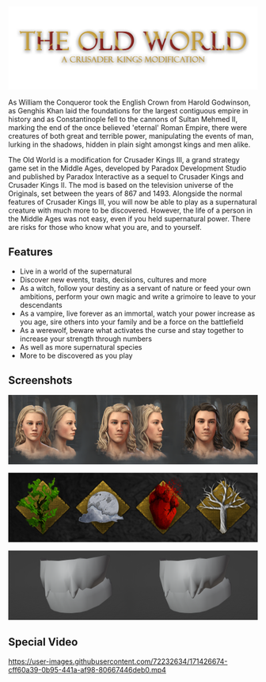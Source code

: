 ![Title](art/text.png)

As William the Conqueror took the English Crown from Harold Godwinson, as Genghis Khan laid the foundations for the largest contiguous empire in history and as Constantinople fell to the cannons of Sultan Mehmed II, marking the end of the once believed 'eternal' Roman Empire, there were creatures of both great and terrible power, manipulating the events of man, lurking in the shadows, hidden in plain sight amongst kings and men alike. 

The Old World is a modification for Crusader Kings III, a grand strategy game set in the Middle Ages, developed by Paradox Development Studio and published by Paradox Interactive as a sequel to Crusader Kings and Crusader Kings II. The mod is based on the television universe of the Originals, set between the years of 867 and 1493. Alongside the normal features of Crusader Kings III, you will now be able to play as a supernatural creature with much more to be discovered. However, the life of a person in the Middle Ages was not easy, even if you held supernatural power. There are risks for those who know what you are, and to yourself.

## Features

- Live in a world of the supernatural
- Discover new events, traits, decisions, cultures and more
- As a witch, follow your destiny as a servant of nature or feed your own ambitions, perform your own magic and write a grimoire to leave to your descendants
- As a vampire, live forever as an immortal, watch your power increase as you age, sire others into your family and be a force on the battlefield
- As a werewolf, beware what activates the curse and stay together to increase your strength through numbers
- As well as more supernatural species
- More to be discovered as you play

## Screenshots

![Image 1](preview/image-1.png)

![Image 2](preview/image-2.png)

![Image 3](preview/image-3.png)

## Special Video

https://user-images.githubusercontent.com/72232634/171426674-cff60a39-0b95-441a-af98-80667446deb0.mp4
